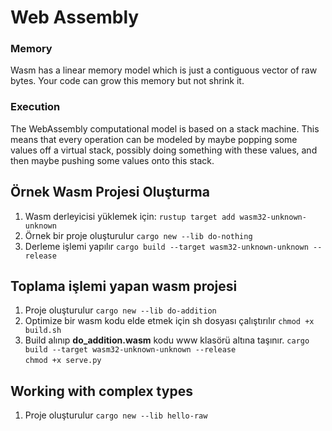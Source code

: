 # Web Assembly
### Memory
Wasm has a linear memory model which is just a contiguous vector of raw bytes.
Your code can grow this memory but not shrink it.

### Execution
The WebAssembly computational model is based on a stack machine. This means
that every operation can be modeled by maybe popping some values off a virtual
stack, possibly doing something with these values, and then maybe pushing some
values onto this stack.

## Örnek Wasm Projesi Oluşturma
1. Wasm derleyicisi yüklemek için:
   `rustup target add wasm32-unknown-unknown`
1. Örnek bir proje oluşturulur
   `cargo new --lib do-nothing`
2. Derleme işlemi yapılır
    `cargo build --target wasm32-unknown-unknown --release`

## Toplama işlemi yapan wasm projesi
1. Proje oluşturulur
   `cargo new --lib do-addition`
2. Optimize bir wasm kodu elde etmek için sh dosyası çalıştırılır
   `chmod +x build.sh`
3. Build alınıp **do_addition.wasm** kodu www klasörü altına taşınır.
   `cargo build --target wasm32-unknown-unknown --release`\
   `chmod +x serve.py`
   
## Working with complex types
1. Proje oluşturulur
   `cargo new --lib hello-raw`